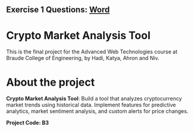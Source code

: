 ## Exercise 1 Questions: [Word](https://github.com/hadiDanial/Crypto-Market-Analysis-Tool/blob/main/B3%20%D7%AA%D7%A8%D7%92%D7%99%D7%9C%20%D7%91%D7%99%D7%AA%201.docx)

# Crypto Market Analysis Tool
 This is the final project for the Advanced Web Technologies course at Braude College of Engineering, by Hadi, Katya, Ahron and Niv.


# About the project
**Crypto Market Analysis Tool**: Build a tool that analyzes cryptocurrency market trends using historical data. Implement features for predictive analytics, market sentiment analysis, and custom alerts for price changes.

**Project Code: B3**
